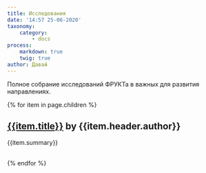```yaml
---
title: Исследования
date: '14:57 25-06-2020'
taxonomy:
    category:
        - docs
process:
    markdown: true
    twig: true
author: Давай
---
```


Полное собрание исследований ФРУКТа в важных для развития направлениях.

  {% for item in page.children %}
     <div class="item-card"> 
         <h2><a href="{{item.url}}">{{item.title}}</a> by {{item.header.author}}</h2> 
         <p>{{item.summary}}</p>  
     </div>
    {% endfor %}